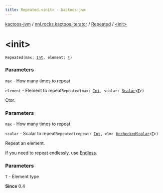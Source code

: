 ```yaml
---
title: Repeated.<init> - kactoos-jvm
---
```


[kactoos-jvm](../../index.html) / [nnl.rocks.kactoos.iterator](../index.html) / [Repeated](index.html) / [&lt;init&gt;](./-init-.html)

# &lt;init&gt;

`Repeated(max: `[`Int`](https://kotlinlang.org/api/latest/jvm/stdlib/kotlin/-int/index.html)`, element: `[`T`](index.html#T)`)`

### Parameters

`max` - How many times to repeat

`element` - Element to repeat`Repeated(max: `[`Int`](https://kotlinlang.org/api/latest/jvm/stdlib/kotlin/-int/index.html)`, scalar: `[`Scalar`](../../nnl.rocks.kactoos/-scalar/index.html)`<`[`T`](index.html#T)`>)`

Ctor.

### Parameters

`max` - How many times to repeat

`scalar` - Scalar to repeat`Repeated(repeat: `[`Int`](https://kotlinlang.org/api/latest/jvm/stdlib/kotlin/-int/index.html)`, elm: `[`UncheckedScalar`](../../nnl.rocks.kactoos.scalar/-unchecked-scalar/index.html)`<`[`T`](index.html#T)`>)`

Repeat an element.

If you need to repeat endlessly, use [Endless](../-endless/index.html).

### Parameters

`T` - Element type

**Since**
0.4

